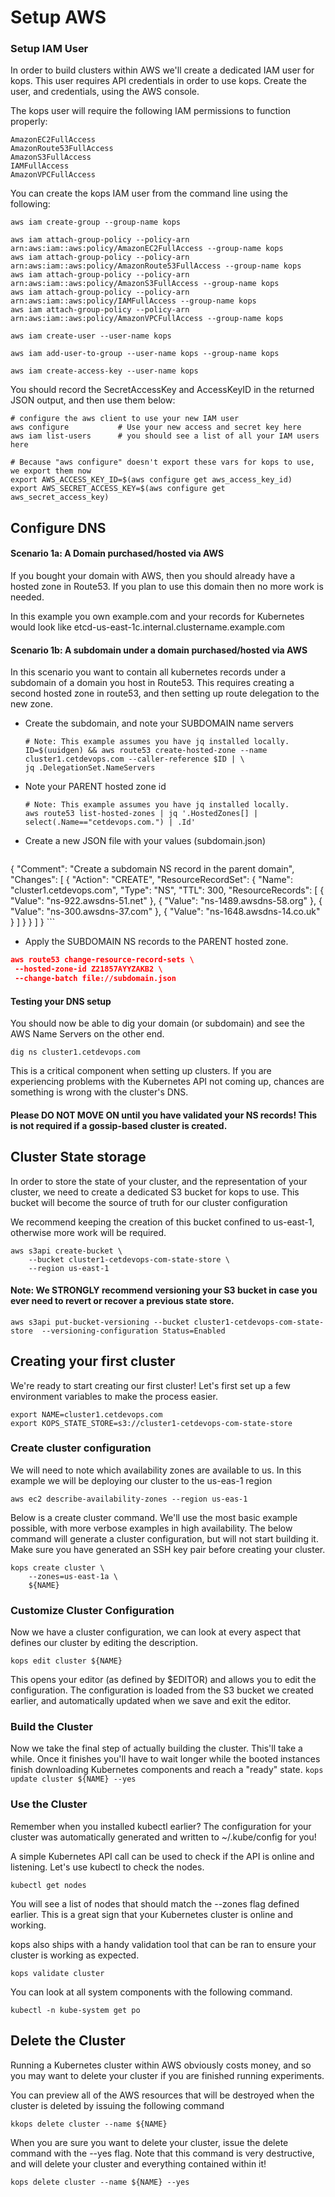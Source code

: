 # Setup AWS 

### Setup IAM User

In order to build clusters within AWS we'll create a dedicated IAM user for kops. This user requires API credentials in order to use kops. Create the user, and credentials, using the AWS console.

The kops user will require the following IAM permissions to function properly:
```.env
AmazonEC2FullAccess
AmazonRoute53FullAccess
AmazonS3FullAccess
IAMFullAccess
AmazonVPCFullAccess 
```
   
You can create the kops IAM user from the command line using the following:

```shell script
aws iam create-group --group-name kops

aws iam attach-group-policy --policy-arn arn:aws:iam::aws:policy/AmazonEC2FullAccess --group-name kops
aws iam attach-group-policy --policy-arn arn:aws:iam::aws:policy/AmazonRoute53FullAccess --group-name kops
aws iam attach-group-policy --policy-arn arn:aws:iam::aws:policy/AmazonS3FullAccess --group-name kops
aws iam attach-group-policy --policy-arn arn:aws:iam::aws:policy/IAMFullAccess --group-name kops
aws iam attach-group-policy --policy-arn arn:aws:iam::aws:policy/AmazonVPCFullAccess --group-name kops

aws iam create-user --user-name kops

aws iam add-user-to-group --user-name kops --group-name kops

aws iam create-access-key --user-name kops
```

You should record the SecretAccessKey and AccessKeyID in the returned JSON output, and then use them below:

```shell script
# configure the aws client to use your new IAM user
aws configure           # Use your new access and secret key here
aws iam list-users      # you should see a list of all your IAM users here

# Because "aws configure" doesn't export these vars for kops to use, we export them now
export AWS_ACCESS_KEY_ID=$(aws configure get aws_access_key_id)
export AWS_SECRET_ACCESS_KEY=$(aws configure get aws_secret_access_key)
```

## Configure DNS

#### Scenario 1a: A Domain purchased/hosted via AWS
If you bought your domain with AWS, then you should already have a hosted zone in Route53. If you plan to use this domain then no more work is needed.

In this example you own example.com and your records for Kubernetes would look like etcd-us-east-1c.internal.clustername.example.com

#### Scenario 1b: A subdomain under a domain purchased/hosted via AWS
In this scenario you want to contain all kubernetes records under a subdomain of a domain you host in Route53. This requires creating a second hosted zone in route53, and then setting up route delegation to the new zone.

- Create the subdomain, and note your SUBDOMAIN name servers
    ```shell script
    # Note: This example assumes you have jq installed locally.
    ID=$(uuidgen) && aws route53 create-hosted-zone --name cluster1.cetdevops.com --caller-reference $ID | \
    jq .DelegationSet.NameServers
    ```
- Note your PARENT hosted zone id
    ```shell script
    # Note: This example assumes you have jq installed locally.
    aws route53 list-hosted-zones | jq '.HostedZones[] | select(.Name=="cetdevops.com.") | .Id'
    ```
- Create a new JSON file with your values (subdomain.json)
    ```json
{
  "Comment": "Create a subdomain NS record in the parent domain",
  "Changes": [
    {
      "Action": "CREATE",
      "ResourceRecordSet": {
        "Name": "cluster1.cetdevops.com",
        "Type": "NS",
        "TTL": 300,
        "ResourceRecords": [
          {
            "Value": "ns-922.awsdns-51.net"
          },
          {
            "Value": "ns-1489.awsdns-58.org"
          },
          {
            "Value": "ns-300.awsdns-37.com"
          },
          {
            "Value": "ns-1648.awsdns-14.co.uk"
          }
        ]
      }
    }
  ]
}
    ```
- Apply the SUBDOMAIN NS records to the PARENT hosted zone.

```json
aws route53 change-resource-record-sets \
 --hosted-zone-id Z21857AYYZAKB2 \
 --change-batch file://subdomain.json
```

#### Testing your DNS setup
You should now be able to dig your domain (or subdomain) and see the AWS Name Servers on the other end.

```shell script
dig ns cluster1.cetdevops.com
```  
This is a critical component when setting up clusters. 
If you are experiencing problems with the Kubernetes API not coming up, chances are something is wrong with the cluster's DNS.

#### Please DO NOT MOVE ON until you have validated your NS records! This is not required if a gossip-based cluster is created.

## Cluster State storage
In order to store the state of your cluster, and the representation of your cluster, we need to create a dedicated S3 bucket for kops to use. This bucket will become the source of truth for our cluster configuration

We recommend keeping the creation of this bucket confined to us-east-1, otherwise more work will be required.

```shell script
aws s3api create-bucket \
    --bucket cluster1-cetdevops-com-state-store \
    --region us-east-1
```

#### Note: We STRONGLY recommend versioning your S3 bucket in case you ever need to revert or recover a previous state store.    

```shell script
aws s3api put-bucket-versioning --bucket cluster1-cetdevops-com-state-store  --versioning-configuration Status=Enabled
```

## Creating your first cluster
We're ready to start creating our first cluster! Let's first set up a few environment variables to make the process easier.

```shell script
export NAME=cluster1.cetdevops.com
export KOPS_STATE_STORE=s3://cluster1-cetdevops-com-state-store
```

### Create cluster configuration
We will need to note which availability zones are available to us. In this example we will be deploying our cluster to the us-eas-1 region

```shell script
aws ec2 describe-availability-zones --region us-eas-1
```

Below is a create cluster command. We'll use the most basic example possible, with more verbose examples in high availability. The below command will generate a cluster configuration, but will not start building it. Make sure you have generated an SSH key pair before creating your cluster.

```shell script
kops create cluster \
    --zones=us-east-1a \
    ${NAME}
```

### Customize Cluster Configuration
Now we have a cluster configuration, we can look at every aspect that defines our cluster by editing the description.

```shell script
kops edit cluster ${NAME}
```

This opens your editor (as defined by $EDITOR) and allows you to edit the configuration. The configuration is loaded from the S3 bucket we created earlier, and automatically updated when we save and exit the editor.

### Build the Cluster
Now we take the final step of actually building the cluster. This'll take a while. Once it finishes you'll have to wait longer while the booted instances finish downloading Kubernetes components and reach a "ready" state.
```kops update cluster ${NAME} --yes```

### Use the Cluster
Remember when you installed kubectl earlier? The configuration for your cluster was automatically generated and written to ~/.kube/config for you!

A simple Kubernetes API call can be used to check if the API is online and listening. Let's use kubectl to check the nodes.

```shell script
kubectl get nodes
```

You will see a list of nodes that should match the --zones flag defined earlier. This is a great sign that your Kubernetes cluster is online and working.

kops also ships with a handy validation tool that can be ran to ensure your cluster is working as expected.

```shell script
kops validate cluster
```

You can look at all system components with the following command.

```shell script
kubectl -n kube-system get po
```

## Delete the Cluster

Running a Kubernetes cluster within AWS obviously costs money, and so you may want to delete your cluster if you are finished running experiments.

You can preview all of the AWS resources that will be destroyed when the cluster is deleted by issuing the following command

```shell script
kkops delete cluster --name ${NAME}
```

When you are sure you want to delete your cluster, issue the delete command with the --yes flag. Note that this command is very destructive, and will delete your cluster and everything contained within it!

```shell script
kops delete cluster --name ${NAME} --yes
```
